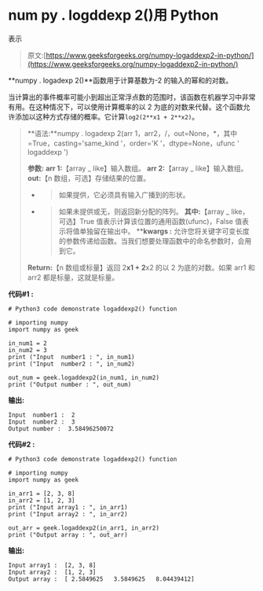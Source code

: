 # num py . logddexp 2()用 Python

表示

> 原文:[https://www.geeksforgeeks.org/numpy-logaddexp2-in-python/](https://www.geeksforgeeks.org/numpy-logaddexp2-in-python/)

**numpy . logadexp 2()**函数用于计算基数为-2 的输入的幂和的对数。

当计算出的事件概率可能小到超出正常浮点数的范围时，该函数在机器学习中非常有用。在这种情况下，可以使用计算概率的以 2 为底的对数来代替。这个函数允许添加以这种方式存储的概率。它计算`log2(2**x1 + 2**x2)`。

> **语法:**numpy . logadexp 2(arr 1，arr2，/，out=None，*，其中=True，casting='same_kind '，order='K '，dtype=None，ufunc ' logaddexp ')
> 
> **参数:**
> **arr 1:**【array _ like】输入数组。
> **arr 2:**【array _ like】输入数组。
> **out:**【n 数组，可选】存储结果的位置。
> - >如果提供，它必须具有输入广播到的形状。
> - >如果未提供或无，则返回新分配的阵列。
> **其中:**【array _ like，可选】True 值表示计算该位置的通用函数(ufunc)，False 值表示将值单独留在输出中。
> ****kwargs :** 允许您将关键字可变长度的参数传递给函数。当我们想要处理函数中的命名参数时，会用到它。
> 
> **Return:**【n 数组或标量】返回 2**x1 + 2**x2 的以 2 为底的对数。如果 arr1 和 arr2 都是标量，这就是标量。

**代码#1 :**

```
# Python3 code demonstrate logaddexp2() function

# importing numpy
import numpy as geek

in_num1 = 2
in_num2 = 3
print ("Input  number1 : ", in_num1)
print ("Input  number2 : ", in_num2)

out_num = geek.logaddexp2(in_num1, in_num2)
print ("Output number : ", out_num)
```

**输出:**

```
Input  number1 :  2
Input  number2 :  3
Output number :  3.58496250072

```

**代码#2 :**

```
# Python3 code demonstrate logaddexp2() function

# importing numpy
import numpy as geek

in_arr1 = [2, 3, 8] 
in_arr2 = [1, 2, 3]
print ("Input array1 : ", in_arr1) 
print ("Input array2 : ", in_arr2)

out_arr = geek.logaddexp2(in_arr1, in_arr2) 
print ("Output array : ", out_arr) 
```

**输出:**

```
Input array1 :  [2, 3, 8]
Input array2 :  [1, 2, 3]
Output array :  [ 2.5849625   3.5849625   8.04439412]

```